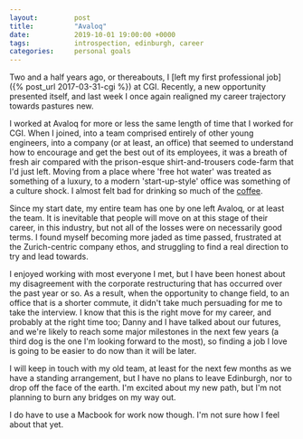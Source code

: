 ```yaml
---
layout:         post
title:          "Avaloq"
date:           2019-10-01 19:00:00 +0000
tags:           introspection, edinburgh, career
categories:     personal goals
---
```


Two and a half years ago, or thereabouts, I [left my first professional job]({% post_url 2017-03-31-cgi %}) at CGI. Recently, a new opportunity presented itself, and last week I once again realigned my career trajectory towards pastures new.

<!-- Read More -->

I worked at Avaloq for more or less the same length of time that I worked for CGI. When I joined, into a team comprised entirely of other young engineers, into a company (or at least, an office) that seemed to understand how to encourage and get the best out of its employees, it was a breath of fresh air compared with the prison-esque shirt-and-trousers code-farm that I'd just left. Moving from a place where 'free hot water' was treated as something of a luxury, to a modern 'start-up-style' office was something of a culture shock. I almost felt bad for drinking so much of the [coffee](https://blog.camerondoyle.co.uk/#coffee).

Since my start date, my entire team has one by one left Avaloq, or at least the team. It is inevitable that people will move on at this stage of their career, in this industry, but not all of the losses were on necessarily good terms. I found myself becoming more jaded as time passed, frustrated at the Zurich-centric company ethos, and struggling to find a real direction to try and lead towards. 

I enjoyed working with most everyone I met, but I have been honest about my disagreement with the corporate restructuring that has occurred over the past year or so. As a result, when the opportunity to change field, to an office that is a shorter commute, it didn't take much persuading for me to take the interview. I know that this is the right move for my career, and probably at the right time too; Danny and I have talked about our futures, and we're likely to reach some major milestones in the next few years (a third dog is the one I'm looking forward to the most), so finding a job I love is going to be easier to do now than it will be later.

I will keep in touch with my old team, at least for the next few months as we have a standing arrangement, but I have no plans to leave Edinburgh, nor to drop off the face of the earth. I'm excited about my new path, but I'm not planning to burn any bridges on my way out.

I do have to use a Macbook for work now though. I'm not sure how I feel about that yet.